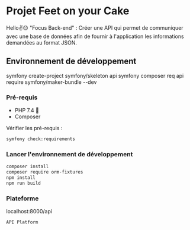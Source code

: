 # Projet Feet on your Cake

Hello✌😊
"Focus Back-end" : Créer une API
qui permet de communiquer avec une base de données
afin de fournir à l'application les informations demandées au format JSON.

## Environnement de développement

symfony create-project symfony/skeleton api
symfony composer req api
require symfony/maker-bundle --dev


### Pré-requis

- PHP 7.4 👐
- Composer

Vérifier les pré-requis :
```bash
symfony check:requirements
```


### Lancer l'environnement de développement
```bash
composer install
composer require orm-fixtures
npm install
npm run build
```

### Plateforme
localhost:8000/api
```bash
API Platform
```

